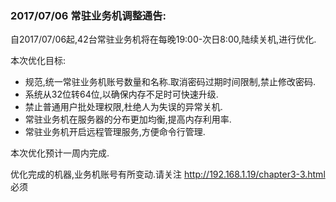### 2017/07/06 常驻业务机调整通告:
自2017/07/06起,42台常驻业务机将在每晚19:00-次日8:00,陆续关机,进行优化.

本次优化目标:
+ 规范,统一常驻业务机账号数量和名称.取消密码过期时间限制,禁止修改密码.
+ 系统从32位转64位,以确保内存不足时可快速升级.
+ 禁止普通用户批处理权限,杜绝人为失误的异常关机.
+ 常驻业务机在服务器的分布更加均衡,提高内存利用率.
+ 常驻业务机开启远程管理服务,方便命令行管理.

本次优化预计一周内完成.

优化完成的机器,业务机账号有所变动.请关注 http://192.168.1.19/chapter3-3.html
必须 
